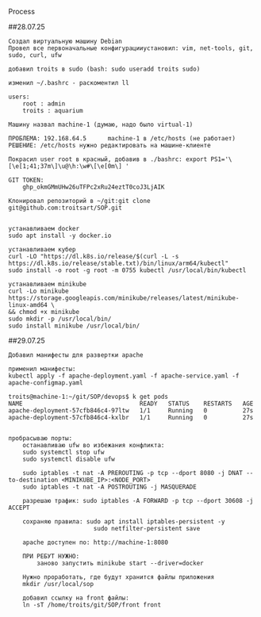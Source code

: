 Process

##28.07.25

    Создал виртуальную машину Debian
    Провел все первоначальные конфигурацииустановил: vim, net-tools, git, sudo, curl, ufw

    добавил troits в sudo (bash: sudo useradd troits sudo)
    
    изменил ~/.bashrc - раскоментил ll

    users:	
        root : admin
	    troits : aquarium

    Машину назвал machine-1 (думаю, надо было virtual-1)

    ПРОБЛЕМА: 192.168.64.5		machine-1 в /etc/hosts (не работает)
    РЕШЕНИЕ: /etc/hosts нужно редактировать на машине-клиенте

    Покрасил user root в красный, добавив в ./bashrc: export PS1='\[\e[1;41;37m\]\u@\h:\w#\[\e[0m\] ' 

    GIT TOKEN: 
        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

    Клонировал репозиторий в ~/git:git clone git@github.com:troitsart/SOP.git


    устанавливаем docker
    sudo apt install -y docker.io

    устанавливаем кубер
    curl -LO "https://dl.k8s.io/release/$(curl -L -s https://dl.k8s.io/release/stable.txt)/bin/linux/arm64/kubectl"
    sudo install -o root -g root -m 0755 kubectl /usr/local/bin/kubectl

    устанавливаем minikube
    curl -Lo minikube https://storage.googleapis.com/minikube/releases/latest/minikube-linux-amd64 \
    && chmod +x minikube
    sudo mkdir -p /usr/local/bin/
    sudo install minikube /usr/local/bin/



##29.07.25

    Добавил манифесты для развертки apache

    применил манифесты:
    kubectl apply -f apache-deployment.yaml -f apache-service.yaml -f apache-configmap.yaml

    troits@machine-1:~/git/SOP/devops$ k get pods
    NAME                                 READY   STATUS    RESTARTS   AGE
    apache-deployment-57cfb846c4-97ltw   1/1     Running   0          27s
    apache-deployment-57cfb846c4-kxlbr   1/1     Running   0          27s


    пробрасываю порты:
        останавливаю ufw во избежания конфликта:
        sudo systemctl stop ufw
        sudo systemctl disable ufw

        sudo iptables -t nat -A PREROUTING -p tcp --dport 8080 -j DNAT --to-destination <MINIKUBE_IP>:<NODE_PORT>
        sudo iptables -t nat -A POSTROUTING -j MASQUERADE

        разрешаю трафик: sudo iptables -A FORWARD -p tcp --dport 30608 -j ACCEPT

        сохраняю правила: sudo apt install iptables-persistent -y
                            sudo netfilter-persistent save
        
        apache доступен по: http://machine-1:8080

        ПРИ РЕБУТ НУЖНО:
            заново запустить minikube start --driver=docker

        Нужно проработать, где будут хранится файлы приложения
        mkdir /usr/local/sop

        добавил ссылку на front файлы:
        ln -sT /home/troits/git/SOP/front front